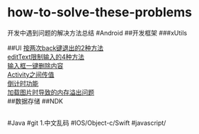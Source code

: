# how-to-solve-these-problems
开发中遇到问题的解决方法总结
#Android
##开发框架
###xUtils

##UI
[按两次back键退出的2种方法](https://github.com/yan96in/problems/blob/master/back.java)<br>
[editText限制输入的4种方法](https://github.com/yan96in/problems/blob/master/edittext.java)<br>
[输入框一键删除内容](https://github.com/yan96in/problems/blob/master/edittextWithDelete.java)<br>
[Activity之间传值](https://github.com/yan96in/problems/blob/master/intent-value-transmit.md)<br>
[倒计时功能](https://github.com/yan96in/problems/blob/master/countdown-timer.md)<br>
[加载图片时导致的内存溢出问题]()<br>
##数据存储
##NDK
##
##
##

#Java
#git
1.中文乱码
#IOS/Object-c/Swift
#javascript/
